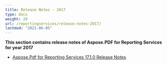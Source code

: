```yaml
---
title: Release Notes - 2017
type: docs
weight: 20
url: /reportingservices/release-notes-2017/
lastmod: "2021-06-05"
---
```


**This section contains release notes of Aspose.PDF for Reporting Services for year 2017**

- [Aspose.Pdf for Reporting Services 17.1.0 Release Notes](/pdf/reportingservices/aspose-pdf-for-reporting-services-17-1-0-release-notes/)
